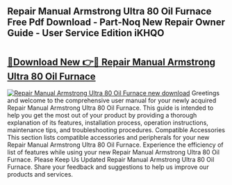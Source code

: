## Repair Manual Armstrong Ultra 80 Oil Furnace Free Pdf Download - Part-Noq New Repair Owner Guide - User Service Edition iKHQO

# <h2><a href="http://bc61689.oget.top/?id=Repair+Manual+Armstrong+Ultra+80+Oil+Furnace">🔗Download New 👉🔴 Repair Manual Armstrong Ultra 80 Oil Furnace</a></h2>

[![Repair Manual Armstrong Ultra 80 Oil Furnace new download](https://i.imgur.com/5g1atiW.png)](http://bc61689.oget.top/?id=Repair+Manual+Armstrong+Ultra+80+Oil+Furnace)
Greetings and welcome to the comprehensive user manual for your newly acquired Repair Manual Armstrong Ultra 80 Oil Furnace. This guide is intended to help you get the most out of your product by providing a thorough explanation of its features, installation process, operation instructions, maintenance tips, and troubleshooting procedures. Compatible Accessories This section lists compatible accessories and peripherals for your new Repair Manual Armstrong Ultra 80 Oil Furnace. Experience the efficiency of list of features while using your new Repair Manual Armstrong Ultra 80 Oil Furnace. Please Keep Us Updated Repair Manual Armstrong Ultra 80 Oil Furnace. Share your feedback and suggestions to help us improve our products and services.
